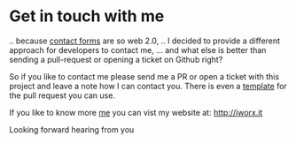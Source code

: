 Get in touch with me
=====================

.. because [contact forms](http://iworx.it/contact) are so web 2.0, .. I decided to provide a different approach for developers 
to contact me, ... and what else is better than sending a pull-request or opening a ticket on Github right?  
  
So if you like to contact me please send me a PR or open a ticket with this project and leave a note how I can 
contact you. There is even a [template](ContactForm.tpl.md) for the pull request you can use.  
  
If you like to know more [me](http://iworx.it/about-me) you can vist my website at: http://iworx.it   
  
Looking forward hearing from you
